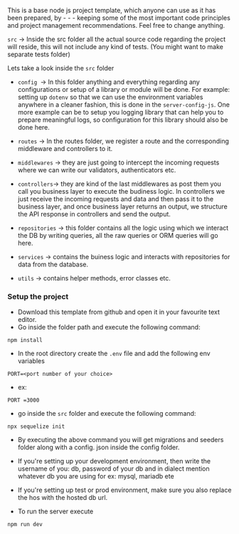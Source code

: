 This is a base node js project template, which anyone can use as it has been prepared, by - - - keeping some of the most important code principles and project management recommendations. Feel free to change anything.

`src` → Inside the src folder all the actual source code regarding the project will
reside, this will not include any kind of tests. (You might want to make separate
tests folder)

Lets take a look inside the `src` folder

- `config `→ In this folder anything and everything regarding any configurations or
setup of a library or module will be done. For example: setting up `dotenv` so that
we can use the environment variables anywhere in a cleaner fashion, this is done in
the `server-config-js`. One more example can be to setup you logging library that
can help you to prepare meaningful logs, so configuration for this library should
also be done here.
- `routes` → In the routes folder, we register a route and the corresponding
middleware and controllers to it.


- `middlewares` → they are just going to intercept the incoming requests where we
can write our validators, authenticators etc.

- `controllers`→ they are kind of the last middlewares as post them you call you
business layer to execute the budiness logic. In controllers we just receive the
incoming requests and data and then pass it to the business layer, and once business
layer returns an output, we structure the API response in controllers and send the
output.

- `repositories` → this folder contains all the logic using which we interact the
DB by writing queries, all the raw queries or ORM queries will go here.

- `services` → contains the buiness logic and interacts with repositories for data
from the database.


- `utils` → contains helper methods, error classes etc.

### Setup the project

- Download this template from github and open it in your favourite text editor.
 - Go inside the folder path and execute the following command:
```
npm install
```
- In the root directory create the `.env` file and add the following env variables

```
PORT=<port number of your choice>
```
- ex:
```
PORT =3000
```


- go inside the `src` folder and execute the following command:
```
npx sequelize init
```
- By executing the above command you will get migrations and seeders folder along
    with a config. json inside the config folder.
- If you're setting up your development environment, then write the username of you:
    db, password of your db and in dialect mention whatever db you are using for ex:
    mysql, mariadb ete
- If you're setting up test or prod environment, make sure you also replace the hos
    with the hosted db url.

- To run the server execute
```
npm run dev
```

